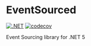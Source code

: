 # EventSourced

[![.NET](https://github.com/mrnustik/EventSourced/actions/workflows/dotnet.yml/badge.svg)](https://github.com/mrnustik/EventSourced/actions/workflows/dotnet.yml) [![codecov](https://codecov.io/gh/mrnustik/EventSourced/branch/main/graph/badge.svg?token=FI9ZEWXE2L)](https://codecov.io/gh/mrnustik/EventSourced)

Event Sourcing library for .NET 5
